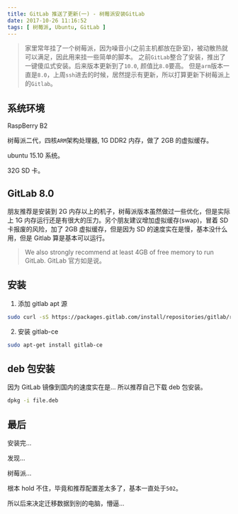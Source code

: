 ```yaml
---
title: GitLab 推送了更新(一) - 树莓派安装GitLab
date: 2017-10-26 11:16:52
tags: [ 树莓派, Ubuntu, GitLab ]
---
```


>家里常年挂了一个树莓派，因为噪音小(之前主机都放在卧室)，被动散热就可以满足，因此用来挂一些简单的脚本。
>之前`GitLab`整合了安装，推出了一键傻瓜式安装。后来版本更新到了`10.0`, 颜值比`8.0`要高。
>但是`arm`版本一直是`8.0`，上周`ssh`进去的时候，居然提示有更新，所以打算更新下树莓派上的`Gitlab`。


## 系统环境
RaspBerry B2

树莓派二代，四核`ARM`架构处理器, 1G DDR2 内存，做了 2GB 的虚拟缓存。

ubuntu 15.10 系统。

32G SD 卡。

## GitLab 8.0 

朋友推荐是安装到 2G 内存以上的机子，树莓派版本虽然做过一些优化，但是实际上 1G 内存运行还是有很大的压力。另个朋友建议增加虚拟缓存(swap)，冒着 SD 卡报废的风险，加了 2GB 虚拟缓存，但是因为 SD 的速度实在是慢，基本没什么用，但是 Gitlab 算是基本可以运行。
> We also strongly recommend at least 4GB of free memory to run GitLab.
> GitLab 官方如是说。

## 安装

1. 添加 gitlab apt 源

```bash
sudo curl -sS https://packages.gitlab.com/install/repositories/gitlab/raspberry-pi2/script.deb.sh | sudo bash
```
2. 安装 gitlab-ce

```bash
sudo apt-get install gitlab-ce
```

## deb 包安装

因为 GitLab 镜像到国内的速度实在是... 所以推荐自己下载 deb 包安装。

```bash
dpkg -i file.deb
```

## 最后

安装完...

发现...

树莓派...

根本 hold 不住，毕竟和推荐配置差太多了，基本一直处于`502`。

所以后来决定迁移数据到别的电脑，懵逼...
